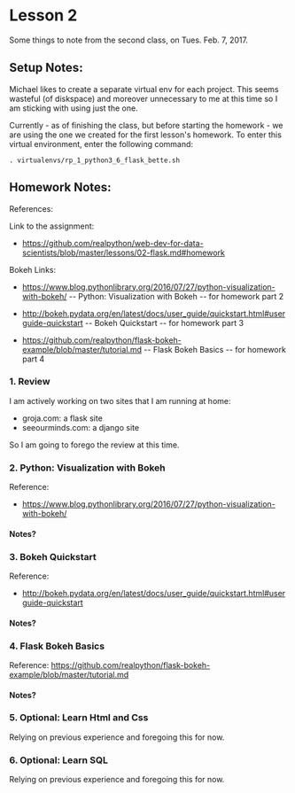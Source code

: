 
# Lesson 2

Some things to note from the second class, on Tues. Feb. 7, 2017.

## Setup Notes:

Michael likes to create a separate virtual env for each project.
This seems wasteful (of diskspace) and moreover unnecessary to me at this time so I am sticking with using just the one.

Currently - as of finishing the class, but before starting the homework - we are using the one we created for the first lesson's homework.
To enter this virtual environment, enter the following command:

```
. virtualenvs/rp_1_python3_6_flask_bette.sh
```

## Homework Notes:

References:

Link to the assignment:

- https://github.com/realpython/web-dev-for-data-scientists/blob/master/lessons/02-flask.md#homework

Bokeh Links:

- https://www.blog.pythonlibrary.org/2016/07/27/python-visualization-with-bokeh/
-- Python: Visualization with Bokeh
-- for homework part 2

- http://bokeh.pydata.org/en/latest/docs/user_guide/quickstart.html#userguide-quickstart
-- Bokeh Quickstart
-- for homework part 3

- https://github.com/realpython/flask-bokeh-example/blob/master/tutorial.md
-- Flask Bokeh Basics
-- for homework part 4

### 1. Review

I am actively working on two sites that I am running at home:

- groja.com: a flask site
- seeourminds.com: a django site

So I am going to forego the review at this time.

### 2. Python: Visualization with Bokeh

Reference:

- https://www.blog.pythonlibrary.org/2016/07/27/python-visualization-with-bokeh/

#### Notes?

### 3. Bokeh Quickstart

Reference:

- http://bokeh.pydata.org/en/latest/docs/user_guide/quickstart.html#userguide-quickstart

#### Notes?

### 4. Flask Bokeh Basics

Reference: https://github.com/realpython/flask-bokeh-example/blob/master/tutorial.md

#### Notes?

### 5. Optional: Learn Html and Css

Relying on previous experience and foregoing this for now.


### 6. Optional: Learn SQL

Relying on previous experience and foregoing this for now.


